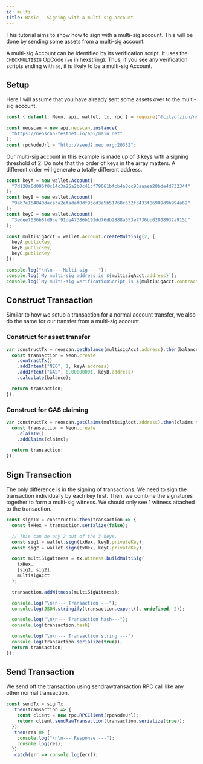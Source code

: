 ```yaml
---
id: multi
title: Basic - Signing with a multi-sig account
---
```


This tutorial aims to show how to sign with a multi-sig account. This will be done by sending some assets from a multi-sig account.

A multi-sig Account can be identified by its verification script. It uses the `CHECKMULTISIG` OpCode (`ae` in hexstring). Thus, if you see any verification scripts ending with `ae`, it is likely to be a multi-sig Account.

## Setup
Here I will assume that you have already sent some assets over to the multi-sig account.

```js
const { default: Neon, api, wallet, tx, rpc } = require("@cityofzion/neon-js");

const neoscan = new api.neoscan.instance(
  "https://neoscan-testnet.io/api/main_net"
);
const rpcNodeUrl = "http://seed2.neo.org:20332";
```

Our multi-sig account in this example is made up of 3 keys with a signing threshold of 2.
Do note that the order of keys in the array matters. A different order will generate a totally different address.


```js
const keyA = new wallet.Account(
  "7d128a6d096f0c14c3a25a2b0c41cf79661bfcb4a8cc95aaaea28bde4d732344"
);
const keyB = new wallet.Account(
  "9ab7e154840daca3a2efadaf0df93cd3a5b51768c632f5433f86909d9b994a69"
);
const keyC = new wallet.Account(
  "3edee7036b8fd9cef91de47386b191dd76db2888a553e7736bb02808932a915b"
);

const multisigAcct = wallet.Account.createMultiSig(2, [
  keyA.publicKey,
  keyB.publicKey,
  keyC.publicKey
]);

console.log("\n\n--- Multi-sig ---");
console.log(`My multi-sig address is ${multisigAcct.address}`);
console.log(`My multi-sig verificationScript is ${multisigAcct.contract.script}`);
```

## Construct Transaction
Similar to how we setup a transaction for a normal account transfer, we also do the same for our transfer from a multi-sig account.

### Construct for asset transfer

```js
var constructTx = neoscan.getBalance(multisigAcct.address).then(balance => {
  const transaction = Neon.create
    .contractTx()
    .addIntent("NEO", 1, keyA.address)
    .addIntent("GAS", 0.00000001, keyB.address)
    .calculate(balance);

  return transaction;
});
```

### Construct for GAS claiming

```js
var constructTx = neoscan.getClaims(multisigAcct.address).then(claims => {
  const transaction = Neon.create
    .claimTx()
    .addClaims(claims);

  return transaction;
});
```


## Sign Transaction
The only difference is in the signing of transactions. We need to sign the transaction individually by each key first. Then, we combine the signatures together to form a multi-sig witness. We should only see 1 witness attached to the transaction.


```js
const signTx = constructTx.then(transaction => {
  const txHex = transaction.serialize(false);

  // This can be any 2 out of the 3 keys.
  const sig1 = wallet.sign(txHex, keyB.privateKey);
  const sig2 = wallet.sign(txHex, keyC.privateKey);

  const multiSigWitness = tx.Witness.buildMultiSig(
    txHex,
    [sig1, sig2],
    multisigAcct
  );

  transaction.addWitness(multiSigWitness);

  console.log("\n\n--- Transaction ---");
  console.log(JSON.stringify(transaction.export(), undefined, 2));

  console.log("\n\n--- Transaction hash---");
  console.log(transaction.hash)

  console.log("\n\n--- Transaction string ---")
  console.log(transaction.serialize(true));
  return transaction;
});
```

## Send Transaction
We send off the transaction using sendrawtransaction RPC call like any other normal transaction.


```js
const sendTx = signTx
  .then(transaction => {
    const client = new rpc.RPCClient(rpcNodeUrl);
    return client.sendRawTransaction(transaction.serialize(true));
  })
  .then(res => {
    console.log("\n\n--- Response ---");
    console.log(res);
  })
  .catch(err => console.log(err));
```
